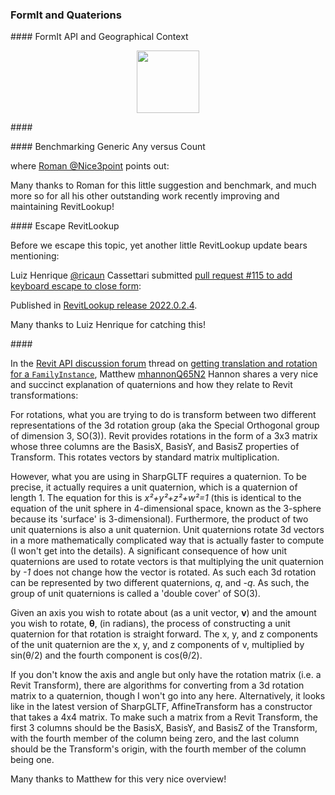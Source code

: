 <head>
<meta http-equiv="Content-Type" content="text/html; charset=utf-8">
<link rel="stylesheet" type="text/css" href="bc.css">
<script src="https://cdn.rawgit.com/google/code-prettify/master/loader/run_prettify.js" type="text/javascript"></script>
</head>

<!---

- FormIt and its JavaScript API
  https://www.keanw.com/2021/11/autodesk-formit-and-its-javascript-api.html

- Matterlab FormIt plugin provides geographical context in Revit
  https://twitter.com/radugidei/status/1458370952652378113?s=20
  Radu Gidei @radugidei
  Replying to @keanw
  Nice one and great intro to FormIt API! Look forward to the VASA integration, sounds very cool! 
  Btw, some of our team are working on some FormIt stuff as we speak, some cool things  coming for the community! (cough docs cough)
  https://github.com/matterlab-co/FormIt-Context-Plugin

- Get translation and rotation for a FamilyInstance (Export)
  https://forums.autodesk.com/t5/revit-api-forum/get-translation-and-rotation-for-a-familyinstance-export/m-p/10758975

twitter:

 the #RevitAPI @AutodeskForge @AutodeskRevit #bim #DynamoBim #ForgeDevCon 

&ndash; 
...

linkedin:

#bim #DynamoBim #ForgeDevCon #Revit #API #IFC #SDK #AI #VisualStudio #Autodesk #AEC #adsk

the [Revit API discussion forum](http://forums.autodesk.com/t5/revit-api-forum/bd-p/160) thread

<center>
<img src="img/" alt="" title="" width="600"/>
<p style="font-size: 80%; font-style:italic"></p>
</center>

-->

### FormIt and Quaterions

####<a name="2"></a> FormIt API and Geographical Context

<center>
<img src="img/" alt="" title="" width="100"/> <!-- 834 -->
</center>

####<a name="3"></a> 

####<a name="4"></a> Benchmarking Generic Any versus Count

where [Roman @Nice3point](https://github.com/Nice3point) points out:

Many thanks to Roman for this little suggestion and benchmark, and much more so for all his other outstanding work recently improving and maintaining RevitLookup!

####<a name="5"></a> Escape RevitLookup

Before we escape this topic, yet another little RevitLookup update bears mentioning:

Luiz Henrique [@ricaun](https://github.com/ricaun) Cassettari submitted
[pull request #115 to add keyboard escape to close form](https://github.com/jeremytammik/RevitLookup/pull/115):

Published in [RevitLookup release 2022.0.2.4](https://github.com/jeremytammik/RevitLookup/releases/tag/2022.0.2.4).

Many thanks to Luiz Henrique for catching this!

####<a name="6"></a>

In
the [Revit API discussion forum](http://forums.autodesk.com/t5/revit-api-forum/bd-p/160) thread
on [getting translation and rotation for a `FamilyInstance`](https://forums.autodesk.com/t5/revit-api-forum/get-translation-and-rotation-for-a-familyinstance-export/m-p/10758975),
Matthew [mhannonQ65N2](https://forums.autodesk.com/t5/user/viewprofilepage/user-id/8377999) Hannon
shares a very nice and succinct explanation of quaternions and how they relate to Revit transformations:

For rotations, what you are trying to do is transform between two different representations of the 3d rotation group (aka the Special Orthogonal group of dimension 3, SO(3)). Revit provides rotations in the form of a 3x3 matrix whose three columns are the BasisX, BasisY, and BasisZ properties of Transform. This rotates vectors by standard matrix multiplication.

However, what you are using in SharpGLTF requires a quaternion. To be precise, it actually requires a unit quaternion, which is a quaternion of length 1. The equation for this is <i>x²+y²+z²+w²=1</i> (this is identical to the equation of the unit sphere in 4-dimensional space, known as the 3-sphere because its 'surface' is 3-dimensional). Furthermore, the product of two unit quaternions is also a unit quaternion. Unit quaternions rotate 3d vectors in a more mathematically complicated way that is actually faster to compute (I won't get into the details). A significant consequence of how unit quaternions are used to rotate vectors is that multiplying the unit quaternion by <i>-1</i> does not change how the vector is rotated. As such each 3d rotation can be represented by two different quaternions, <i>q</i>, and <i>-q</i>. As such, the group of unit quaternions is called a 'double cover' of SO(3).

Given an axis you wish to rotate about (as a unit vector, <b>v</b>) and the amount you wish to rotate, <b>θ</b>, (in radians), the process of constructing a unit quaternion for that rotation is straight forward. The x, y, and z components of the unit quaternion are the x, y, and z components of v, multiplied by sin(θ/2) and the fourth component is cos(θ/2).

If you don't know the axis and angle but only have the rotation matrix (i.e. a Revit Transform), there are algorithms for converting from a 3d rotation matrix to a quaternion, though I won't go into any here. Alternatively, it looks like in the latest version of SharpGLTF, AffineTransform has a constructor that takes a 4x4 matrix. To make such a matrix from a Revit Transform, the first 3 columns should be the BasisX, BasisY, and BasisZ of the Transform, with the fourth member of the column being zero, and the last column should be the Transform's origin, with the fourth member of the column being one.

Many thanks to Matthew for this very nice overview!
